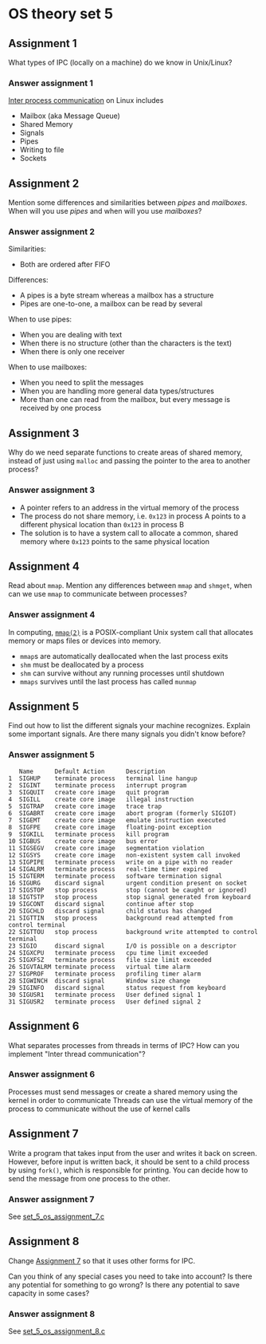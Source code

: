 # OS theory set 5

## Assignment 1

What types of IPC (locally on a machine) do we know in Unix/Linux?

### Answer assignment 1

[Inter process communication](https://en.wikipedia.org/wiki/Inter-process_communication)
on Linux includes

- Mailbox (aka Message Queue)
- Shared Memory
- Signals
- Pipes
- Writing to file
- Sockets

## Assignment 2

Mention some differences and similarities between *pipes* and *mailboxes*.
When will you use *pipes* and when will you use *mailboxes*?

### Answer assignment 2

Similarities:

- Both are ordered after FIFO

Differences:

- A pipes is a byte stream whereas a mailbox has a structure
- Pipes are one-to-one, a mailbox can be read by several

When to use pipes:

- When you are dealing with text
- When there is no structure (other than the characters is the text)
- When there is only one receiver

When to use mailboxes:

- When you need to split the messages
- When you are handling more general data types/structures
- More than one can read from the mailbox, but every message is received by one
  process

## Assignment 3

Why do we need separate functions to create areas of shared memory, instead of
just using `malloc` and passing the pointer to the area to another process?

### Answer assignment 3

- A pointer refers to an address in the virtual memory of the process
- The process do not share memory, i.e. `0x123` in process A points to a
  different physical location than `0x123` in process B
- The solution is to have a system call to allocate a common, shared memory
  where `0x123` points to the same physical location

## Assignment 4

Read about `mmap`.
Mention any differences between `mmap` and `shmget`, when can we use `mmap` to
communicate between processes?

### Answer assignment 4

In computing, [`mmap(2)`](https://en.wikipedia.org/wiki/Mmap)
is a POSIX-compliant Unix system call that allocates memory or maps files or
devices into memory.

- `mmap`s are automatically deallocated when the last process exits
- `shm` must be deallocated by a process
- `shm` can survive without any running processes until shutdown
- `mmaps` survives until the last process has called `munmap`

## Assignment 5

Find out how to list the different signals your machine recognizes.
Explain some important signals.
Are there many signals you didn't know before?

### Answer assignment 5

```text
   Name      Default Action      Description
1  SIGHUP    terminate process   terminal line hangup
2  SIGINT    terminate process   interrupt program
3  SIGQUIT   create core image   quit program
4  SIGILL    create core image   illegal instruction
5  SIGTRAP   create core image   trace trap
6  SIGABRT   create core image   abort program (formerly SIGIOT)
7  SIGEMT    create core image   emulate instruction executed
8  SIGFPE    create core image   floating-point exception
9  SIGKILL   terminate process   kill program
10 SIGBUS    create core image   bus error
11 SIGSEGV   create core image   segmentation violation
12 SIGSYS    create core image   non-existent system call invoked
13 SIGPIPE   terminate process   write on a pipe with no reader
14 SIGALRM   terminate process   real-time timer expired
15 SIGTERM   terminate process   software termination signal
16 SIGURG    discard signal      urgent condition present on socket
17 SIGSTOP   stop process        stop (cannot be caught or ignored)
18 SIGTSTP   stop process        stop signal generated from keyboard
19 SIGCONT   discard signal      continue after stop
20 SIGCHLD   discard signal      child status has changed
21 SIGTTIN   stop process        background read attempted from control terminal
22 SIGTTOU   stop process        background write attempted to control terminal
23 SIGIO     discard signal      I/O is possible on a descriptor
24 SIGXCPU   terminate process   cpu time limit exceeded
25 SIGXFSZ   terminate process   file size limit exceeded
26 SIGVTALRM terminate process   virtual time alarm
27 SIGPROF   terminate process   profiling timer alarm
28 SIGWINCH  discard signal      Window size change
29 SIGINFO   discard signal      status request from keyboard
30 SIGUSR1   terminate process   User defined signal 1
31 SIGUSR2   terminate process   User defined signal 2
```

## Assignment 6

What separates processes from threads in terms of IPC?
How can you implement "Inter thread communication"?

### Answer assignment 6

Processes must send messages or create a shared memory using the kernel in order
to communicate
Threads can use the virtual memory of the process to communicate without the use
of kernel calls

## Assignment 7

Write a program that takes input from the user and writes it back on screen.
However, before input is written back, it should be sent to a child process by
using `fork()`, which is responsible for printing.
You can decide how to send the message from one process to the other.

### Answer assignment 7

See [set_5_os_assignment_7.c](set_5_os_assignment_7.c)

## Assignment 8

Change [Assignment 7](#assignment-7) so that it uses other forms for IPC.

Can you think of any special cases you need to take into account?
Is there any potential for something to go wrong?
Is there any potential to save capacity in some cases?

### Answer assignment 8

See [set_5_os_assignment_8.c](set_5_os_assignment_8.c)

